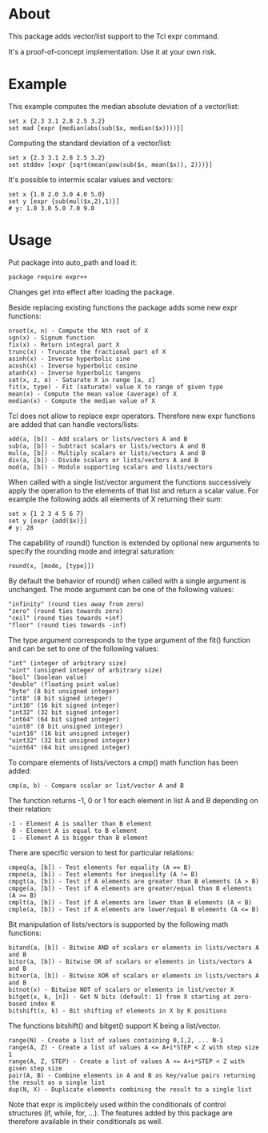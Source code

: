 # About

This package adds vector/list support to the Tcl expr command.

It's a proof-of-concept implementation: Use it at your own risk.

# Example

This example computes the median absolute deviation of a vector/list:

    set x {2.3 3.1 2.8 2.5 3.2}
    set mad [expr {median(abs(sub($x, median($x))))}]

Computing the standard deviation of a vector/list:

    set x {2.3 3.1 2.8 2.5 3.2}
    set stddev [expr {sqrt(mean(pow(sub($x, mean($x)), 2)))}]

It's possible to intermix scalar values and vectors:

    set x {1.0 2.0 3.0 4.0 5.0}
    set y [expr {sub(mul($x,2),1)}]
    # y: 1.0 3.0 5.0 7.0 9.0

# Usage

Put package into auto_path and load it:

    package require expr++

Changes get into effect after loading the package.

Beside replacing existing functions the package adds some new expr functions:

    nroot(x, n) - Compute the Nth root of X
    sgn(x) - Signum function
    fix(x) - Return integral part X
    trunc(x) - Truncate the fractional part of X
    asinh(x) - Inverse hyperbolic sine
    acosh(x) - Inverse hyperbolic cosine
    atanh(x) - Inverse hyperbolic tangens
    sat(x, z, a) - Saturate X in range [a, z]
    fit(x, type) - Fit (saturate) value X to range of given type
    mean(x) - Compute the mean value (average) of X
    median(x) - Compute the median value of X

Tcl does not allow to replace expr operators. Therefore new expr functions
are added that can handle vectors/lists:

    add(a, [b]) - Add scalars or lists/vectors A and B
    sub(a, [b]) - Subtract scalars or lists/vectors A and B
    mul(a, [b]) - Multiply scalars or lists/vectors A and B
    div(a, [b]) - Divide scalars or lists/vectors A and B
    mod(a, [b]) - Modulo supporting scalars and lists/vectors

When called with a single list/vector argument the functions successively
apply the operation to the elements of that list and return a scalar value.
For example the following adds all elements of X returning their sum:

    set x {1 2 3 4 5 6 7}
    set y [expr {add($x)}]
    # y: 28

The capability of round() function is extended by optional new arguments
to specify the rounding mode and integral saturation:

    round(x, [mode, [type]])

By default the behavior of round() when called with a single argument is unchanged.
The mode argument can be one of the following values:

    "infinity" (round ties away from zero)
    "zero" (round ties towards zero)
    "ceil" (round ties towards +inf)
    "floor" (round ties towards -inf)

The type argument corresponds to the type argument of the fit() function
and can be set to one of the following values:

    "int" (integer of arbitrary size)
    "uint" (unsigned integer of arbitrary size)
    "bool" (boolean value)
    "double" (floating point value)
    "byte" (8 bit unsigned integer)
    "int8" (8 bit signed integer)
    "int16" (16 bit signed integer)
    "int32" (32 bit signed integer)
    "int64" (64 bit signed integer)
    "uint8" (8 bit unsigned integer)
    "uint16" (16 bit unsigned integer)
    "uint32" (32 bit unsigned integer)
    "uint64" (64 bit unsigned integer)

To compare elements of lists/vectors a cmp() math function has been added:

    cmp(a, b) - Compare scalar or list/vector A and B

The function returns -1, 0 or 1 for each element in list A and B
depending on their relation:

    -1 - Element A is smaller than B element
     0 - Element A is equal to B element
     1 - Element A is bigger than B element

There are specific version to test for particular relations:

    cmpeq(a, [b]) - Test elements for equality (A == B)
    cmpne(a, [b]) - Test elements for inequality (A != B)
    cmpgt(a, [b]) - Test if A elements are greater than B elements (A > B)
    cmpge(a, [b]) - Test if A elements are greater/equal than B elements (A >= B)
    cmplt(a, [b]) - Test if A elements are lower than B elements (A < B)
    cmple(a, [b]) - Test if A elements are lower/equal B elements (A <= B)

Bit manipulation of lists/vectors is supported by the following math functions:

    bitand(a, [b]) - Bitwise AND of scalars or elements in lists/vectors A and B
    bitor(a, [b]) - Bitwise OR of scalars or elements in lists/vectors A and B
    bitxor(a, [b]) - Bitwise XOR of scalars or elements in lists/vectors A and B
    bitnot(x) - Bitwise NOT of scalars or elements in list/vector X
    bitget(x, k, [n]) - Get N bits (default: 1) from X starting at zero-based index K
    bitshift(x, k) - Bit shifting of elements in X by K positions

The functions bitshift() and bitget() support K being a list/vector.

    range(N) - Create a list of values containing 0,1,2, ... N-1
    range(A, Z) - Create a list of values A <= A+i*STEP < Z with step size 1
    range(A, Z, STEP) - Create a list of values A <= A+i*STEP < Z with given step size
    pair(A, B) - Combine elements in A and B as key/value pairs returning the result as a single list
    dup(N, X) - Duplicate elements combining the result to a single list

Note that expr is implicitely used within the conditionals of control structures (if, while, for, ...).
The features added by this package are therefore available in their conditionals as well.
